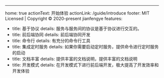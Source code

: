 ---
home: true
actionText: 开始体验
actionLink: /guide/introduce
footer: MIT Licensed | Copyright © 2020-present jianfengye
features:
  - title: 基于协议 
    details: 服务与服务间的协议是基于协议进行交互的。
  - title: 前后端协同 
    details: 前后端协同开发 
  - title: 命令行 
    details: 有充分的命令行工具 
  - title: 集成定时服务
    details: 如果你需要启动定时服务，提供命令进行定时服务的启动 
  - title: 文档丰富 
    details: 提供丰富的文档说明，提供丰富的文档说明 
  - title: 开发模式
    details: 在开发模式下进行前后端开发，极大提高了开发效率和开发体验